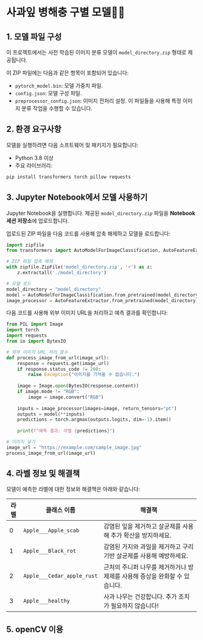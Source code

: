 # 사과잎 병해충 구별 모델🍎🍃



## 1. 모델 파일 구성

이 프로젝트에서는 사전 학습된 이미지 분류 모델이 `model_directory.zip` 형태로 제공됩니다.

이 ZIP 파일에는 다음과 같은 항목이 포함되어 있습니다:

- `pytorch_model.bin`: 모델 가중치 파일.
- `config.json`: 모델 구성 파일.
- `preprocessor_config.json`: 이미지 전처리 설정.
이 파일들을 사용해 특정 이미지 분류 작업을 수행할 수 있습니다.

## 2. 환경 요구사항
모델을 실행하려면 다음 소프트웨어 및 패키지가 필요합니다:

- Python 3.8 이상
- 주요 라이브러리:
```python
pip install transformers torch pillow requests
```

## 3. Jupyter Notebook에서 모델 사용하기
Jupyter Notebook을 실행합니다.
제공된 `model_directory.zip` 파일을 **Notebook 세션 저장소**에 업로드합니다.

업로드된 ZIP 파일을 다음 코드를 사용해 압축 해제하고 모델을 로드합니다:
```python
import zipfile
from transformers import AutoModelForImageClassification, AutoFeatureExtractor

# ZIP 파일 압축 해제
with zipfile.ZipFile('model_directory.zip', 'r') as z:
    z.extractall('./model_directory')

# 모델 로드
model_directory = "model_directory"
model = AutoModelForImageClassification.from_pretrained(model_directory)
image_processor = AutoFeatureExtractor.from_pretrained(model_directory)
```

다음 코드를 사용해 외부 이미지 URL을 처리하고 예측 결과를 확인합니다:
```python
from PIL import Image
import torch
import requests
from io import BytesIO

# 외부 이미지 URL 처리 함수
def process_image_from_url(image_url):
    response = requests.get(image_url)
    if response.status_code != 200:
        raise Exception("이미지를 가져올 수 없습니다.")
    
    image = Image.open(BytesIO(response.content))
    if image.mode != "RGB":
        image = image.convert("RGB")
    
    inputs = image_processor(images=image, return_tensors="pt")
    outputs = model(**inputs)
    predictions = torch.argmax(outputs.logits, dim=-1).item()
    
    print(f"예측 결과: 라벨 {predictions}")

# 이미지 넣기
image_url = "https://example.com/sample_image.jpg"
process_image_from_url(image_url)
```


## 4. 라벨 정보 및 해결책
모델이 예측한 라벨에 대한 정보와 해결책은 아래와 같습니다:

| 라벨 | 클래스 이름                 | 해결책                                                                                 |
|------|-----------------------------|---------------------------------------------------------------------------------------|
| 0    | `Apple___Apple_scab`       | 감염된 잎을 제거하고 살균제를 사용해 추가 확산을 방지하세요.                          |
| 1    | `Apple___Black_rot`        | 감염된 가지와 과일을 제거하고 구리 기반 살균제를 사용해 예방하세요.                   |
| 2    | `Apple___Cedar_apple_rust` | 근처의 주니퍼 나무를 제거하거나 방제제를 사용해 증상을 완화할 수 있습니다.            |
| 3    | `Apple___healthy`          | 사과 나무는 건강합니다. 추가 조치가 필요하지 않습니다!                               |


## 5. openCV 이용

